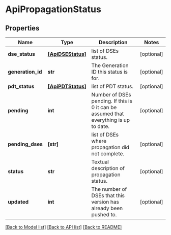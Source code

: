 # ApiPropagationStatus

## Properties
Name | Type | Description | Notes
------------ | ------------- | ------------- | -------------
**dse_status** | [**[ApiDSEStatus]**](ApiDSEStatus.md) | list of DSEs status. | [optional] 
**generation_id** | **str** | The Generation ID this status is for. | [optional] 
**pdt_status** | [**[ApiPDTStatus]**](ApiPDTStatus.md) | list of PDT status. | [optional] 
**pending** | **int** | Number of DSEs pending. If this is 0 it can be assumed that everything is up to date. | [optional] 
**pending_dses** | **[str]** | list of DSEs where propagation did not complete. | [optional] 
**status** | **str** | Textual description of propagation status. | [optional] 
**updated** | **int** | The number of DSEs that this version has already been pushed to. | [optional] 

[[Back to Model list]](../README.md#documentation-for-models) [[Back to API list]](../README.md#documentation-for-api-endpoints) [[Back to README]](../README.md)


